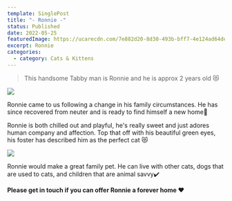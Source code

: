 ```yaml
---
template: SinglePost
title: "- Ronnie -"
status: Published
date: 2022-05-25
featuredImage: https://ucarecdn.com/7e882d20-8d30-493b-bff7-4e124ad64de4/-/crop/526x330/0,45/-/preview/
excerpt: Ronnie
categories:
  - category: Cats & Kittens
---
```

> This handsome Tabby man is Ronnie and he is approx 2 years old 😻

![](https://ucarecdn.com/a97a2607-89d6-4a50-b7f2-8cd486412f17/-/crop/1078x1003/0,322/-/preview/)

Ronnie came to us following a change in his family circumstances. He has since recovered from neuter and is ready to find himself a new home🏡

Ronnie is both chilled out and playful, he's really sweet and just adores human company and affection. Top that off with his beautiful green eyes, his foster has described him as the perfect cat 😻

![](https://ucarecdn.com/c6913102-1fd7-411a-8c19-ebfe4a43f09e/)

Ronnie would make a great family pet. He can live with other cats, dogs that are used to cats, and children that are animal savvy✔️

**Please get in touch if you can offer Ronnie a forever home ❤️**